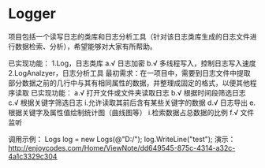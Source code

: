 ﻿Logger
======

项目包括一个读写日志的类库和日志分析工具（针对该日志类库生成的日志文件进行数据检索、分析），希望能够对大家有所帮助。

已实现功能：
1.Log，日志类库
a.√ 日志加密
b.√ 多线程写入，控制日志写入速度
2.LogAnalzyer，日志分析工具 
最初需求：在一项目中，需要到日志文件中提取部分数据之前的几行中与其有相同属性的数据，并整理成固定的格式，以便其他程序读取
已实现功能：
a.√ 打开文件或文件夹读取日志
b.√ 根据时间段筛选日志
c.√ 根据关键字筛选日志
	i.允许读取其前后含有某些关键字的数据
d.√ 日志导出
e.根据关键字及属性值绘制统计图（曲线图等）
	i.检索数据占总数据的比例
f.√ 文件监听

调用示例：
Logs log = new Logs(@"D:/");
log.WriteLine("test");
演示：http://enjoycodes.com/Home/ViewNote/dd649545-875c-4314-a32c-4a1c3329c304